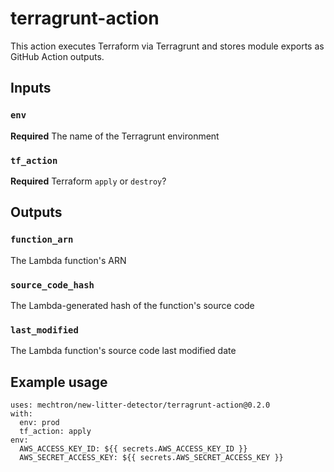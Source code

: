 # terragrunt-action

This action executes Terraform via Terragrunt and stores module exports as GitHub Action outputs.

## Inputs

### `env`

**Required** The name of the Terragrunt environment

### `tf_action`

**Required** Terraform `apply` or `destroy`?

## Outputs

### `function_arn`

The Lambda function's ARN

### `source_code_hash`

The Lambda-generated hash of the function's source code

### `last_modified`

The Lambda function's source code last modified date

## Example usage

```
uses: mechtron/new-litter-detector/terragrunt-action@0.2.0
with:
  env: prod
  tf_action: apply
env:
  AWS_ACCESS_KEY_ID: ${{ secrets.AWS_ACCESS_KEY_ID }}
  AWS_SECRET_ACCESS_KEY: ${{ secrets.AWS_SECRET_ACCESS_KEY }}
```
